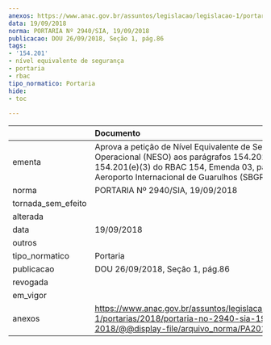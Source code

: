 ```yaml
---
anexos: https://www.anac.gov.br/assuntos/legislacao/legislacao-1/portarias/2018/portaria-no-2940-sia-19-09-2018/@@display-file/arquivo_norma/PA2018-2940.pdf
data: 19/09/2018
norma: PORTARIA Nº 2940/SIA, 19/09/2018
publicacao: DOU 26/09/2018, Seção 1, pág.86
tags:
- '154.201'
- nível equivalente de segurança
- portaria
- rbac
tipo_normatico: Portaria
hide: 
- toc 
 
---
```


|                    | Documento                                                                                                                                                                                               |
|:-------------------|:--------------------------------------------------------------------------------------------------------------------------------------------------------------------------------------------------------|
| ementa             | Aprova a petição de Nível Equivalente de Segurança Operacional (NESO) aos parágrafos 154.201(e)(2)(iv) e 154.201(e)(3) do RBAC 154, Emenda 03, para o Aeroporto Internacional de Guarulhos (SBGR) / SP. |
| norma              | PORTARIA Nº 2940/SIA, 19/09/2018                                                                                                                                                                        |
| tornada_sem_efeito |                                                                                                                                                                                                         |
| alterada           |                                                                                                                                                                                                         |
| data               | 19/09/2018                                                                                                                                                                                              |
| outros             |                                                                                                                                                                                                         |
| tipo_normatico     | Portaria                                                                                                                                                                                                |
| publicacao         | DOU 26/09/2018, Seção 1, pág.86                                                                                                                                                                         |
| revogada           |                                                                                                                                                                                                         |
| em_vigor           |                                                                                                                                                                                                         |
| anexos             | https://www.anac.gov.br/assuntos/legislacao/legislacao-1/portarias/2018/portaria-no-2940-sia-19-09-2018/@@display-file/arquivo_norma/PA2018-2940.pdf                                                    |